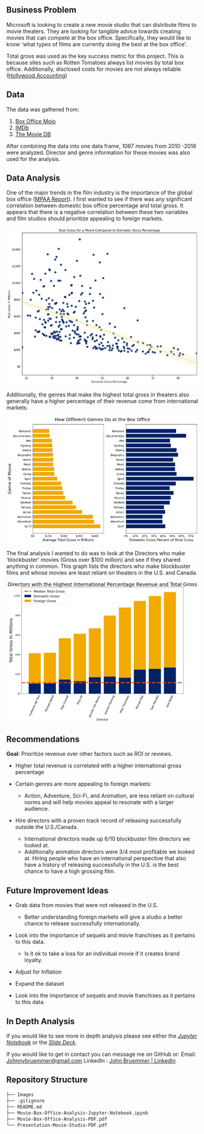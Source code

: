 
## Business Problem

Microsoft is looking to create a new movie studio that can distribute films to movie theaters. They are looking for tangible advice towards creating movies that can compete at the box office. Specifically, they would like to know 'what types of films are currently doing the best at the box office'. 

Total gross was used as the key success metric for this project. This is because  sites such as Rotten Tomatoes always list movies by total box office. Additionally, disclosed costs for movies are not always reliable ([Hollywood Accounting](https://en.wikipedia.org/wiki/Hollywood_accounting))

## Data
The data was gathered from:

 1. [Box Office Mojo](https://www.boxofficemojo.com/)
 2. [IMDb](https://www.imdb.com/)
 3. [The Movie DB](https://www.themoviedb.org/?language=en-US)

After combining the data into one data frame, 1067 movies from 2010 -2018 were analyzed. Director and genre information for these movies was also used for the analysis. 

## Data Analysis

One of the major trends in the film industry is the importance of the global box office ([MPAA Report](https://www.motionpictures.org/wp-content/uploads/2019/03/MPAA-THEME-Report-2018.pdf)). I first wanted to see if there was any significant correlation between domestic box office percentage and total gross. It appears that there is a negative correlation between these two variables and film studios should prioritize appealing to foreign markets. 

 ![Domestic_Gross_Percentage_VS_Total_Revenue](/Images/Gross_Percentage_Vs._Revenue.png "Domestic Gross Percentage is Negatively Correlated with Revenue")

Additionally, the genres that make the highest total gross in theaters also generally have a higher percentage of their revenue come from international markets. 

 ![Average Gross for Genres](/Images/Average_Gross_For_Genres.png "Genres That Make The Most Money")

The final analysis I wanted to do was to look at the Directors who make 'blockbuster' movies (Gross over $100 million) and see if they shared anything in common. This graph lists the directors who make blockbuster films and whose movies are least reliant on theaters in the U.S. and Canada. 

 ![Director Bar Chart](Images/Director_Bar_Chart.png "International Directors and Animation Directors dominate the top 10 in this category")

## Recommendations 
**Goal**: Prioritize revenue over other factors such as ROI or reviews.
    

 - Higher total revenue is correlated with a higher international gross percentage
 -  Certain genres are more appealing to foreign markets:
	 
	 - Action, Adventure, Sci-Fi, and Animation, are less reliant on cultural norms and will help movies appeal to resonate with a larger audience. 
	 
 - Hire directors with a proven track record of releasing successfully outside the U.S./Canada.
	 - International directors made up 6/10 blockbuster film directors we looked at. 
	 - Additionally animation directors were 3/4 most profitable we looked at. Hiring people who have an international perspective that also have a history of releasing successfully in the U.S. is the best chance to have a high grossing film.

## Future Improvement Ideas
-   Grab data from movies that were not released in the U.S.
	-  Better understanding foreign markets will give a studio a better chance to release successfully internationally. 
    

-   Look into the importance of sequels and movie franchises as it pertains to this data.
	- Is it ok to take a loss for an individual movie if it creates brand loyalty.
    
-   Adjust for Inflation
  
-   Expand the dataset
   
-   Look into the importance of sequels and movie franchises as it pertains to this data.

## In Depth Analysis
If you would like to see more in depth analysis please see either the *[Jupyter Notebook](https://github.com/Jbruemmer/Movie-Studio-Analysis/blob/main/Movie%20Box%20Office%20Analysis%20Jupyter%20Notebook.ipynb)* or the *[Slide Deck](https://github.com/Jbruemmer/Movie-Studio-Analysis/blob/main/Presentation%20Movie%20Studio%20PDF.pdf)*.

If you would like to get in contact you can message me on GitHub or:
Email: Johnnybruemmer@gmail.com
LinkedIn : [John Bruemmer | LinkedIn](https://www.linkedin.com/in/john-bruemmer-407a58a4/)

## Repository Structure
```
├── Images
├── .gitignore
├── README.md
├── Movie-Box-Office-Analysis-Jupyter-Notebook.ipynb
├── Movie-Box-Office-Analysis-PDF.pdf
└── Presentation-Movie-Studio-PDF.pdf
```
